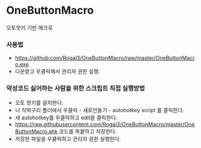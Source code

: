 # OneButtonMacro
오토핫키 기반 매크로

### 사용법
* https://github.com/Rogal3/OneButtonMacro/raw/master/OneButtonMacro.exe
* 다운받고 우클릭해서 관리자 권한 실행.

### 악성코드 싫어하는 사람을 위한 스크립트 직접 실행방법
* 오토 핫키를 설치한다.
* 니 직박구리 폴더에서 우클릭 - 새로만들기 - autohotkey script 를 클릭한다.
* 새 autohotkey를 우클릭하고 edit을 클릭한다.
* https://raw.githubusercontent.com/Rogal3/OneButtonMacro/master/OneButtonMacro.ahk 코드를 복붙하고 저장한다.
* 저장한 파일을 우클릭하고 관리자 권한 실행한다.
